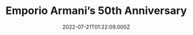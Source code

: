 ---
collection_archive: false
collection_awards: []
collection_category:
  - Editorial
  - Motion
  - Black and White
  - Sports + Athletes
  - Portraits
collection_content: ''
collection_cover: 'https://d1sf55qlb7p6hz.cloudfront.net/2022-08_horizontal-covers-6.jpg'
collection_cover_mobile: 'https://d1sf55qlb7p6hz.cloudfront.net/2022-08_vertical-covers-13.jpg'
collection_description: >-
  Part of a 12 subject calendar produced by V and V Man celebrating 50 years of
  Emporio Armani.
collection_description_alignment: center
collection_exhibition: []
collection_filter: Commissioned + Stock
collection_hidden: false
collection_meta: 'Featuring Deandre Hopkins '
collection_meta_2: ''
collection_press: []
collection_preview:
  - 'https://d1sf55qlb7p6hz.cloudfront.net/4x3-hopkins-3.jpg'
  - 'https://d1sf55qlb7p6hz.cloudfront.net/4x3-hopkins-1.jpg'
  - 'https://d1sf55qlb7p6hz.cloudfront.net/4x3-hopkins-2.jpg'
  - 'https://d1sf55qlb7p6hz.cloudfront.net/4x3-hopkins-4.jpg'
cover_image: 'https://d1sf55qlb7p6hz.cloudfront.net/rieser-armani-hopkins-7.jpg'
date: 2022-07-21T01:22:09.000Z
hide_footer: true
layout: blocks
navigation_theme: white
px_extra: true
row_alignment: between
slug: deandrehopkins
theme_color: '#FFD0D0'
theme_color_all_works: ''
title: 'Emporio Armani’s 50th Anniversary '
seo:
  meta_description: >-
    West Coast photographer Jesse Rieser photographs and films DeAndre Hopkins
    in Phoenix Arizona
  meta_title: Emporio Armani’s 50th Anniversary featuring DeAndre Hopkins
collection_blocks:
  - _bookshop_name: collections/media-row-start
    row_alignment: between
  - _bookshop_name: collections/media-element
    align_y: ''
    block: media-element
    caption: ''
    color: '#D9E6F4'
    image: 'https://d1sf55qlb7p6hz.cloudfront.net/rieser-armani-hopkins-9.jpg'
    margin_left: '40'
    margin_right: '0'
    margin_y: '100'
    width: '40'
  - _bookshop_name: collections/media-row
    row_alignment: between
  - _bookshop_name: collections/media-motion
    align_y: start
    block_aspect_ratio: ''
    caption: ''
    color: ''
    image: ''
    margin_left: '25'
    margin_right: '0'
    margin_y: '100'
    show_controls: false
    template: block-media-motion
    vimeo_id: 736267733
    width: '45'
  - _bookshop_name: collections/media-row
    row_alignment: between
  - _bookshop_name: collections/media-motion
    align_y: start
    block_aspect_ratio: ''
    caption: ''
    color: ''
    image: ''
    margin_left: '10'
    margin_right: '0'
    margin_y: '100'
    show_controls: false
    template: block-media-motion
    vimeo_id: 736267876
    width: '33'
  - _bookshop_name: collections/media-element
    align_y: ''
    block: media-element
    caption: ''
    color: '#F2E1E1'
    image: 'https://d1sf55qlb7p6hz.cloudfront.net/rieser-armani-hopkins-4.jpg'
    margin_left: '0'
    margin_right: '15'
    margin_y: '300'
    width: '30'
  - _bookshop_name: collections/media-row
    row_alignment: between
  - _bookshop_name: collections/media-element
    align_y: ''
    block: media-element
    caption: ''
    color: '#E9E8F2'
    image: 'https://d1sf55qlb7p6hz.cloudfront.net/rieser-armani-hopkins-7.jpg'
    margin_left: '20'
    margin_right: ''
    margin_y: '100'
    width: '55'
  - _bookshop_name: collections/media-row
    row_alignment: between
  - _bookshop_name: collections/media-element
    align_y: ''
    block: media-element
    caption: ''
    color: '#E2ECFC'
    image: 'https://d1sf55qlb7p6hz.cloudfront.net/rieser-armani-hopkins-6.jpg'
    margin_left: '10'
    margin_right: '0'
    margin_y: '300'
    width: '25'
  - _bookshop_name: collections/media-motion
    align_y: start
    block_aspect_ratio: ''
    caption: ''
    color: ''
    image: ''
    margin_left: '0'
    margin_right: '30'
    margin_y: '100'
    show_controls: false
    template: block-media-motion
    vimeo_id: 736267817
    width: '30'
  - _bookshop_name: collections/media-row
    row_alignment: between
  - _bookshop_name: collections/media-motion
    align_y: start
    block_aspect_ratio: ''
    caption: ''
    color: ''
    image: ''
    margin_left: '20'
    margin_right: '0'
    margin_y: '100'
    show_controls: false
    template: block-media-motion
    vimeo_id: 736267612
    width: '30'
  - _bookshop_name: collections/media-row
    row_alignment: between
  - _bookshop_name: collections/media-element
    align_y: ''
    block: media-element
    caption: ''
    color: '#F2BAB6'
    image: 'https://d1sf55qlb7p6hz.cloudfront.net/rieser-armani-hopkins-5.jpg'
    margin_left: '25'
    margin_right: '0'
    margin_y: '100'
    width: '33'
  - _bookshop_name: collections/media-element
    align_y: ''
    block: media-element
    caption: ''
    color: '#F6F0EA'
    image: 'https://d1sf55qlb7p6hz.cloudfront.net/rieser-armani-hopkins-1.jpg'
    margin_left: '0'
    margin_right: '10'
    margin_y: '800'
    width: '25'
  - _bookshop_name: collections/media-row
    row_alignment: between
  - _bookshop_name: collections/media-row
    row_alignment: between
---